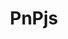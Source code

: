 ---
title: "PnPjs"
description: "Call SharePoint, Graph, and Office 365 REST APIs in a type-safe way with these fluent libraries. For SharePoint Framework, Nodejs, or any JavaScript project. And Beau."
image: "images/sdks-background-pnpjs.webp"
externalLink: "https://pnp.github.io/pnpjs/"
---